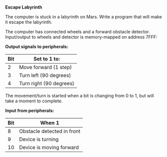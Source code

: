 **Escape Labyrinth**

The computer is stuck in a labyrinth on Mars. Write a program that will make it escape the labyrinth.

The computer has connected wheels and a forward obstacle detector. Input/output to wheels and detector is memory-mapped on address 7FFF:

**Output signals to peripherals:**

| Bit |	Set to 1 to: |
| --- | --- |
| 2 |	Move forward (1 step) |
| 3 |	Turn left (90 degrees) |
| 4 |	Turn right (90 degrees) |

The movement/turn is started when a bit is changing from 0 to 1, but will take a moment to complete.

**Input from peripherals:**

| Bit |	When 1 |
| --- | --- |
| 8 |	Obstacle detected in front |
| 9 |	Device is turning |
| 10 |	Device is moving forward |
